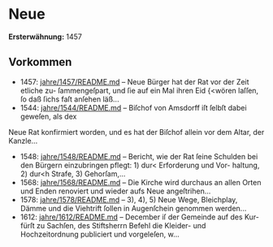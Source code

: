 # Neue

**Ersterwähnung:** 1457

## Vorkommen
- 1457: [jahre/1457/README.md](../jahre/1457/README.md) – Neue Bürger hat der Rat vor der Zeit etliche zu-
ſammengeſpart, und ſie auf ein Mal ihren Eid \{<wören
laſſen, ſo daß ſichs faſt anſehen läß...
- 1544: [jahre/1544/README.md](../jahre/1544/README.md) – Biſchof von Amsdorff iſt ſelbſt dabei geweſen, als dex

Neue Rat konfirmiert worden, und es hat der Biſchof
allein vor dem Altar, der Kanzle...
- 1548: [jahre/1548/README.md](../jahre/1548/README.md) – Bericht, wie der Rat ſeine Schulden bei den Bürgern
einzubringen pflegt: 1) dur< Erforderung und Vor-
haltung, 2) dur<h Strafe, 3) Gehorſam,...
- 1568: [jahre/1568/README.md](../jahre/1568/README.md) – Die Kirche wird durchaus an allen Orten und Enden
renoviert und wieder aufs Neue angeſtrihen...
- 1578: [jahre/1578/README.md](../jahre/1578/README.md) – 3), 4), 5) Neue Wege, Bleichplay, Dämme und die
Viehtrift ſollen in Augenſchein genommen werden...
- 1612: [jahre/1612/README.md](../jahre/1612/README.md) – December iſ der Gemeinde auf des Kur-
fürſt zu Sachſen, des Stiftsherrn Befehl die Kleider-
und Hochzeitordnung publiciert und vorgeleſen, w...
